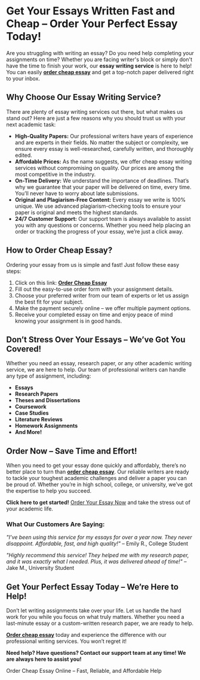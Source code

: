 <h1>Get Your Essays Written Fast and Cheap – Order Your Perfect Essay Today!</h1>

<p>Are you struggling with writing an essay? Do you need help completing your assignments on time? Whether you are facing writer's block or simply don't have the time to finish your work, our <strong>essay writing service</strong> is here to help! You can easily <a href="https://tinyurl.com/topessay?keyword=order+cheap+essay" target="_blank"><strong>order cheap essay</strong></a> and get a top-notch paper delivered right to your inbox.</p>

<h2>Why Choose Our Essay Writing Service?</h2>
<p>There are plenty of essay writing services out there, but what makes us stand out? Here are just a few reasons why you should trust us with your next academic task:</p>
<ul>
    <li><strong>High-Quality Papers:</strong> Our professional writers have years of experience and are experts in their fields. No matter the subject or complexity, we ensure every essay is well-researched, carefully written, and thoroughly edited.</li>
    <li><strong>Affordable Prices:</strong> As the name suggests, we offer cheap essay writing services without compromising on quality. Our prices are among the most competitive in the industry.</li>
    <li><strong>On-Time Delivery:</strong> We understand the importance of deadlines. That’s why we guarantee that your paper will be delivered on time, every time. You’ll never have to worry about late submissions.</li>
    <li><strong>Original and Plagiarism-Free Content:</strong> Every essay we write is 100% unique. We use advanced plagiarism-checking tools to ensure your paper is original and meets the highest standards.</li>
    <li><strong>24/7 Customer Support:</strong> Our support team is always available to assist you with any questions or concerns. Whether you need help placing an order or tracking the progress of your essay, we’re just a click away.</li>
</ul>

<h2>How to Order Cheap Essay?</h2>
<p>Ordering your essay from us is simple and fast! Just follow these easy steps:</p>
<ol>
    <li>Click on this link: <a href="https://tinyurl.com/topessay?keyword=order+cheap+essay" target="_blank"><strong>Order Cheap Essay</strong></a></li>
    <li>Fill out the easy-to-use order form with your assignment details.</li>
    <li>Choose your preferred writer from our team of experts or let us assign the best fit for your subject.</li>
    <li>Make the payment securely online – we offer multiple payment options.</li>
    <li>Receive your completed essay on time and enjoy peace of mind knowing your assignment is in good hands.</li>
</ol>

<h2>Don’t Stress Over Your Essays – We’ve Got You Covered!</h2>
<p>Whether you need an essay, research paper, or any other academic writing service, we are here to help. Our team of professional writers can handle any type of assignment, including:</p>
<ul>
    <li><strong>Essays</strong></li>
    <li><strong>Research Papers</strong></li>
    <li><strong>Theses and Dissertations</strong></li>
    <li><strong>Coursework</strong></li>
    <li><strong>Case Studies</strong></li>
    <li><strong>Literature Reviews</strong></li>
    <li><strong>Homework Assignments</strong></li>
    <li><strong>And More!</strong></li>
</ul>

<h2>Order Now – Save Time and Effort!</h2>
<p>When you need to get your essay done quickly and affordably, there’s no better place to turn than <a href="https://tinyurl.com/topessay?keyword=order+cheap+essay" target="_blank"><strong>order cheap essay</strong></a>. Our reliable writers are ready to tackle your toughest academic challenges and deliver a paper you can be proud of. Whether you’re in high school, college, or university, we’ve got the expertise to help you succeed.</p>

<p><strong>Click here to get started!</strong> <a href="https://tinyurl.com/topessay?keyword=order+cheap+essay" target="_blank">Order Your Essay Now</a> and take the stress out of your academic life.</p>

<h3>What Our Customers Are Saying:</h3>
<p><em>"I’ve been using this service for my essays for over a year now. They never disappoint. Affordable, fast, and high quality!"</em> – Emily R., College Student</p>
<p><em>"Highly recommend this service! They helped me with my research paper, and it was exactly what I needed. Plus, it was delivered ahead of time!"</em> – Jake M., University Student</p>

<h2>Get Your Perfect Essay Today – We’re Here to Help!</h2>
<p>Don’t let writing assignments take over your life. Let us handle the hard work for you while you focus on what truly matters. Whether you need a last-minute essay or a custom-written research paper, we are ready to help.</p>

<p><a href="https://tinyurl.com/topessay?keyword=order+cheap+essay" target="_blank"><strong>Order cheap essay</strong></a> today and experience the difference with our professional writing services. You won’t regret it!</p>

<p><strong>Need help? Have questions? Contact our support team at any time! We are always here to assist you!</strong></p>
Order Cheap Essay Online – Fast, Reliable, and Affordable Help
